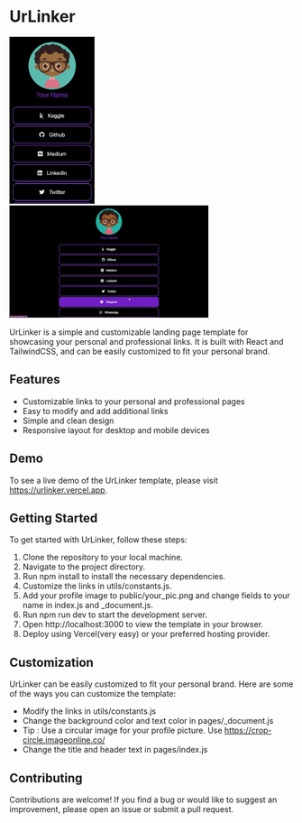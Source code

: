 # UrLinker

<div style="display:flex; flex-direction:column;">
  <div style="flex:1;">
    <img src="public/mob.png" alt="Image" style="width:30%;">
  </div>
  <div style="flex:1;">
    <img src="public/web.gif" autoplay muted loop style="width:70%;"></img>
  </div>
</div>


UrLinker is a simple and customizable landing page template for showcasing your personal and professional links. It is built with React and TailwindCSS, and can be easily customized to fit your personal brand.

## Features

- Customizable links to your personal and professional pages
- Easy to modify and add additional links
- Simple and clean design
- Responsive layout for desktop and mobile devices

## Demo

To see a live demo of the UrLinker template, please visit https://urlinker.vercel.app.

## Getting Started

To get started with UrLinker, follow these steps:

1. Clone the repository to your local machine.
2. Navigate to the project directory.
3. Run npm install to install the necessary dependencies.
4. Customize the links in utils/constants.js.
5. Add your profile image to public/your_pic.png and change fields to your name in index.js and \_document.js.
6. Run npm run dev to start the development server.
7. Open http://localhost:3000 to view the template in your browser.
8. Deploy using Vercel(very easy) or your preferred hosting provider.

## Customization

UrLinker can be easily customized to fit your personal brand. Here are some of the ways you can customize the template:

- Modify the links in utils/constants.js
- Change the background color and text color in pages/\_document.js
- Tip : Use a circular image for your profile picture. Use https://crop-circle.imageonline.co/
- Change the title and header text in pages/index.js

## Contributing

Contributions are welcome! If you find a bug or would like to suggest an improvement, please open an issue or submit a pull request.
